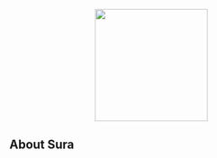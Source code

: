 <p align="center"><a href="#">
<img src="https://avatars.githubusercontent.com/u/100520345?s=200&v=4" width="200">
</a></p>

## About Sura


